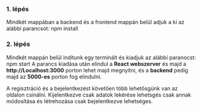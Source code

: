 ### 1. lépés
Mindkét mappában a backend és a frontend mappán belül adjuk a ki az alábbi parancsot:
        npm install

### 2. lépés
Mindkét mappán belül indítunk egy terminált és kiadjuk az alábbi paranocst:
    npm start
A parancs kiadása után elindul a **React webszerver** és majd a **http://Localhost:3000** porton lehet majd megnyitni, és a **backend** pedig majd az **5000-es** porton fog elindulni.


A regisztráció és a bejelentkezést követően több lehetősgünk van az oldalon csinálni.
Kijelentkezve csak adatok lekérése lehetsgés csak annak módosítása és létrehozása csak bejelentkezve lehetséges.